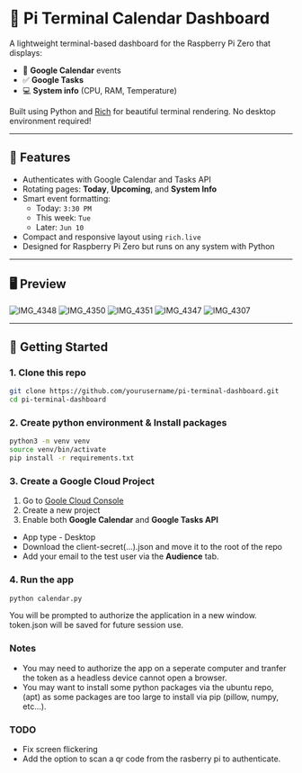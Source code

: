 # 📅 Pi Terminal Calendar Dashboard

A lightweight terminal-based dashboard for the Raspberry Pi Zero that displays:

- 📆 **Google Calendar** events
- ✅ **Google Tasks**
- 💻 **System info** (CPU, RAM, Temperature)

Built using Python and [Rich](https://github.com/Textualize/rich) for beautiful terminal rendering. No desktop environment required!

---

## 🔧 Features

- Authenticates with Google Calendar and Tasks API
- Rotating pages: **Today**, **Upcoming**, and **System Info**
- Smart event formatting:
  - Today: `3:30 PM`
  - This week: `Tue`
  - Later: `Jun 10`
- Compact and responsive layout using `rich.live`
- Designed for Raspberry Pi Zero but runs on any system with Python

---

## 🖥️ Preview
![IMG_4348](https://github.com/user-attachments/assets/0c557786-77d2-4460-aa16-fa2ab6082155)
![IMG_4350](https://github.com/user-attachments/assets/1d9873ec-a422-4d82-b3d6-d013e477a574)
![IMG_4351](https://github.com/user-attachments/assets/0864651b-a7ae-4d2c-a5ae-e90debf821fb)
![IMG_4347](https://github.com/user-attachments/assets/8ad383ba-309f-45eb-a926-68fb21885649)
![IMG_4307](https://github.com/user-attachments/assets/99547b99-f42c-42a4-a752-53b883685c2e)

---

## 🚀 Getting Started

### 1. Clone this repo

```bash
git clone https://github.com/yourusername/pi-terminal-dashboard.git
cd pi-terminal-dashboard
```
### 2. Create python environment & Install packages

```bash
python3 -m venv venv
source venv/bin/activate
pip install -r requirements.txt
```

### 3. Create a Google Cloud Project
1. Go to [Goole Cloud Console](https://console.cloud.google.com/)
2. Create a new project
3. Enable both **Google Calendar** and **Google Tasks API**
  - App type - Desktop
  - Download the client-secret(...).json and move it to the root of the repo
  - Add your email to the test user via the **Audience** tab.

### 4. Run the app
```bash
python calendar.py
```
You will be prompted to authorize the application in a new window. token.json will be saved for future session use.

### Notes
- You may need to authorize the app on a seperate computer and tranfer the token as a headless device cannot open a browser.
- You may want to install some python packages via the ubuntu repo, (apt) as some packages are too large to install via pip (pillow, numpy, etc...).

### TODO
- Fix screen flickering
- Add the option to scan a qr code from the rasberry pi to authenticate.
